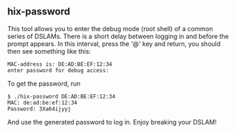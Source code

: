 hix-password
------------

This tool allows you to enter the debug mode (root shell) of a common
series of DSLAMs. There is a short delay between logging in and before
the prompt appears. In this interval, press the '@' key and return, you
should then see something like this:

```
MAC-address is: DE:AD:BE:EF:12:34
enter password for debug access:
```

To get the password, run

```
$ ./hix-password DE:AD:BE:EF:12:34
MAC: de:ad:be:ef:12:34
Password: 3Xa64ijyyj
```

And use the generated password to log in. Enjoy breaking your DSLAM!
